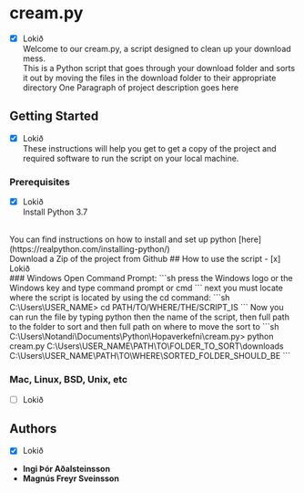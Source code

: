 # cream.py
- [x] Lokið <br />
Welcome to our cream.py, a script designed to clean up your download mess. <br />
This is a Python script that goes through your download folder and sorts it out by moving the files in the download folder to their appropriate directory
One Paragraph of project description goes here

## Getting Started
- [x] Lokið <br />
These instructions will help you get to get a copy of the project and required software to run the script on your local machine.

### Prerequisites
- [x] Lokið <br />
Install Python 3.7
<br />
You can find instructions on how to install and set up python [here](https://realpython.com/installing-python/)
<br />
Download a Zip of the project from Github
## How to use the script
- [x] Lokið <br />
### Windows
Open Command Prompt:
```sh
press the Windows logo or the Windows key and type command prompt or cmd
```
next you must locate where the script is located by using the cd command:
```sh
C:\Users\USER_NAME> cd PATH/TO/WHERE/THE/SCRIPT_IS
```
Now you can run the file by typing python then the name of the script, then full path to the folder to sort and then full path on where to move the sort to
```sh
C:\Users\Notandi\Documents\Python\Hopaverkefni\cream.py> python cream.py C:\Users\USER_NAME\PATH\TO\FOLDER_TO_SORT\downloads C:\Users\USER_NAME\PATH\TO\WHERE\SORTED_FOLDER_SHOULD_BE
```

### Mac, Linux, BSD, Unix, etc
- [ ] Lokið <br />

## Authors
- [x] Lokið
* **Ingi Þór Aðalsteinsson**
* **Magnús Freyr Sveinsson**
